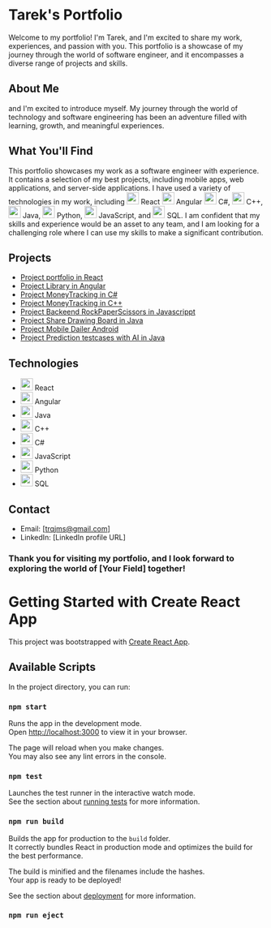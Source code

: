 # Tarek's Portfolio

Welcome to my portfolio! I'm Tarek, and I'm excited to share my work, experiences, and passion with you. This portfolio is a showcase of my journey through the world of software engineer, and it encompasses a diverse range of projects and skills.


## About Me

and I'm excited to introduce myself. My journey through the world of technology and software engineering has been an adventure filled with learning, growth, and meaningful experiences. 


## What You'll Find
This portfolio showcases my work as a software engineer with experience. It contains a selection of my best projects, including mobile apps, web applications, and server-side applications. I have used a variety of technologies in my work, including  <img src="https://img.icons8.com/ultraviolet/40/000000/react.png" width="24" /> React
 <img src="https://img.icons8.com/color/48/000000/angularjs.png" width="24" /> Angular <img src="https://img.icons8.com/color/48/000000/c-sharp-logo-2.png" width="24" /> C#, <img src="https://img.icons8.com/color/48/000000/c-plus-plus-logo.png" width="24" /> C++, <img src="https://img.icons8.com/color/48/000000/java-coffee-cup-logo.png" width="24" /> Java, <img src="https://img.icons8.com/color/48/000000/python.png" width="24" /> Python, <img src="https://img.icons8.com/color/48/000000/javascript.png" width="24" /> JavaScript, and <img src="https://img.icons8.com/color/48/000000/sql.png" width="24" /> SQL. I am confident that my skills and experience would be an asset to any team, and I am looking for a challenging role where I can use my skills to make a significant contribution.

## Projects
* [Project portfolio in React](https://github.com/t-r-q/portofolio)
* [Project Library in Angular](https://github.com/t-r-q/)
* [Project MoneyTracking in C#](https://github.com/t-r-q/MoneyTracking)
* [Project MoneyTracking in C++](https://github.com/t-r-q/CPlusPlusApp)
* [Project Backeend RockPaperScissors in Javascrippt](https://github.com/t-r-q/RockPaperScissors)
* [Project Share Drawing Board in Java](https://github.com/t-r-q/DrawWHIT_Java) 
* [Project Mobile Dailer Android](https://github.com/t-r-q/androidDailer)
* [Project Prediction testcases with AI in Java](https://github.com/t-r-q/ReadMatrixPro)


## Technologies

* <img src="https://img.icons8.com/ultraviolet/40/000000/react.png" width="24" /> React
* <img src="https://img.icons8.com/color/48/000000/angularjs.png" width="24" /> Angular
* <img src="https://img.icons8.com/color/48/000000/java-coffee-cup-logo.png" width="24" /> Java
* <img src="https://img.icons8.com/color/48/000000/c-plus-plus-logo.png" width="24" /> C++
* <img src="https://img.icons8.com/color/48/000000/c-sharp-logo-2.png" width="24" /> C#
* <img src="https://img.icons8.com/color/48/000000/javascript.png" width="24" /> JavaScript
* <img src="https://img.icons8.com/color/48/000000/python.png" width="24" /> Python
* <img src="https://img.icons8.com/color/48/000000/sql.png" width="24" /> SQL


## Contact

* Email: [trqjms@gmail.com]
* LinkedIn: [LinkedIn profile URL]



### Thank you for visiting my portfolio, and I look forward to exploring the world of [Your Field] together!






# Getting Started with Create React App

This project was bootstrapped with [Create React App](https://github.com/facebook/create-react-app).

## Available Scripts

In the project directory, you can run:

### `npm start`

Runs the app in the development mode.\
Open [http://localhost:3000](http://localhost:3000) to view it in your browser.

The page will reload when you make changes.\
You may also see any lint errors in the console.

### `npm test`

Launches the test runner in the interactive watch mode.\
See the section about [running tests](https://facebook.github.io/create-react-app/docs/running-tests) for more information.

### `npm run build`

Builds the app for production to the `build` folder.\
It correctly bundles React in production mode and optimizes the build for the best performance.

The build is minified and the filenames include the hashes.\
Your app is ready to be deployed!

See the section about [deployment](https://facebook.github.io/create-react-app/docs/deployment) for more information.

### `npm run eject`


